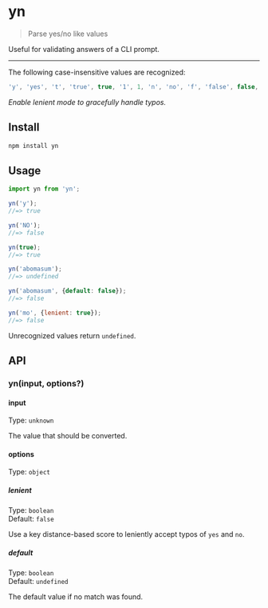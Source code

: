 # yn

> Parse yes/no like values

Useful for validating answers of a CLI prompt.

---

The following case-insensitive values are recognized:

```js
'y', 'yes', 't', 'true', true, '1', 1, 'n', 'no', 'f', 'false', false, '0', 0, 'on', 'off'
```

*Enable lenient mode to gracefully handle typos.*

## Install

```sh
npm install yn
```

## Usage

```js
import yn from 'yn';

yn('y');
//=> true

yn('NO');
//=> false

yn(true);
//=> true

yn('abomasum');
//=> undefined

yn('abomasum', {default: false});
//=> false

yn('mo', {lenient: true});
//=> false
```

Unrecognized values return `undefined`.

## API

### yn(input, options?)

#### input

Type: `unknown`

The value that should be converted.

#### options

Type: `object`

##### lenient

Type: `boolean`\
Default: `false`

Use a key distance-based score to leniently accept typos of `yes` and `no`.

##### default

Type: `boolean`\
Default: `undefined`

The default value if no match was found.
